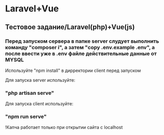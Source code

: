 # Laravel+Vue
Тестовое задание/Laravel(php)+Vue(js)
----------------------------------------
<h3>Перед запуском сервера в папке server слудует выполнить команду "composer i", а затем "copy .env.example .env", а после ввести уже в .env файле действительные данные от MYSQL</h3>


Используйте "npm install" в дирректории client перед запуском

Для запуска server используйте: <h3>"php artisan serve"</h3>
Для запуска client используйте: <h3>"npm run serve"</h3>
 
!Капча работает только при открытии сайта с localhost
